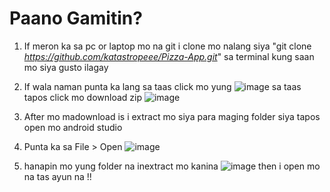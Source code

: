 # Paano Gamitin?
1. If meron ka sa pc or laptop mo na git i clone mo nalang siya "git clone _https://github.com/katastropeee/Pizza-App.git_" sa terminal kung saan mo siya gusto ilagay

2. If wala naman punta ka lang sa taas click mo yung ![image](https://user-images.githubusercontent.com/97515439/170762687-a4f855d3-c1f3-4f3a-a8b6-f8695e8c1c59.png)
sa taas tapos click mo download zip ![image](https://user-images.githubusercontent.com/97515439/170762754-3e0a5f8a-75cb-4458-a85e-0c3c9385df03.png)

3. After mo madownload is i extract mo siya para maging folder siya tapos open mo android studio 
4. Punta ka sa File > Open 
 ![image](https://user-images.githubusercontent.com/97515439/170762974-8aa71bfb-8123-424f-a1f3-221d507fc531.png)

5. hanapin mo yung folder na inextract mo kanina
![image](https://user-images.githubusercontent.com/97515439/170763127-4cf2788d-06ef-4796-9679-47c74deba1d0.png)
then i open mo na tas ayun na !!

